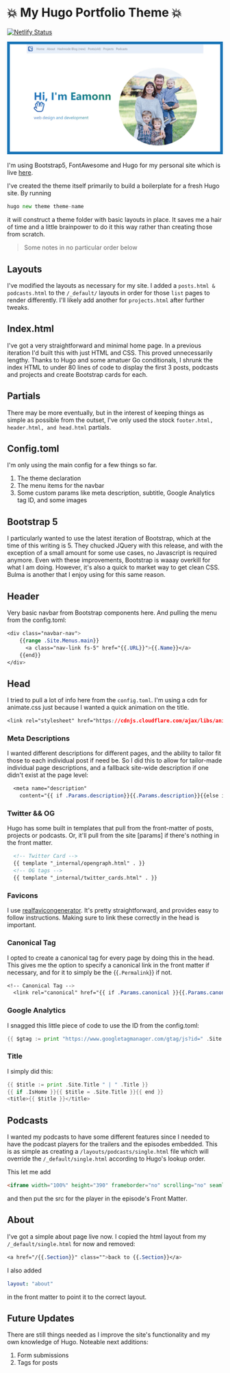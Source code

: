# :boom: My Hugo Portfolio Theme :boom:

[![Netlify Status](https://api.netlify.com/api/v1/badges/a9d21c5e-caac-41e3-93c9-1e98a200465c/deploy-status)](https://app.netlify.com/sites/eamonn/deploys)

![Eamonn](https://github.com/sieis/cottrell-theme/blob/main/static/images/twitter-img.jpg?raw=true)

I'm using Bootstrap5, FontAwesome and Hugo for my personal site which is live [here](https://eamonncottrell.com).

I've created the theme itself primarily to build a boilerplate for a fresh Hugo site. By running

``` go
hugo new theme theme-name
```

it will construct a theme folder with basic layouts in place. It saves me a hair of time and a little brainpower to do it this way rather than creating those from scratch.

> Some notes in no particular order below

## Layouts

I've modified the layouts as necessary for my site. I added a ```posts.html & podcasts.html``` to the ```/_default/``` layouts in order for those ```list``` pages to render differently. I'll likely add another for ```projects.html``` after further tweaks.

## Index.html

I've got a very straightforward and minimal home page. In a previous iteration I'd built this with just HTML and CSS. This proved unnecessarily lengthy. Thanks to Hugo and some amatuer Go conditionals, I shrunk the index HTML to under 80 lines of code to display the first 3 posts, podcasts and projects and create Bootstrap cards for each.


## Partials

There may be more eventually, but in the interest of keeping things as simple as possible from the outset, I've only used the stock ```footer.html, header.html, and head.html``` partials.

## Config.toml

I'm only using the main config for a few things so far.

1. The theme declaration
1. The menu items for the navbar
1. Some custom params like meta description, subtitle, Google Analytics tag ID, and some images

## Bootstrap 5

I particularly wanted to use the latest iteration of Bootstrap, which at the time of this writing is 5. They chucked JQuery with this release, and with the exception of a small amount for some use cases, no Javascript is required anymore. Even with these improvements, Bootstrap is waaay overkill for what I am doing. However, it's also a quick to market way to get clean CSS. Bulma is another that I enjoy using for this same reason.

## Header

Very basic navbar from Bootstrap components here. And pulling the menu from the config.toml:

``` css
<div class="navbar-nav">
    {{range .Site.Menus.main}}
      <a class="nav-link fs-5" href="{{.URL}}">{{.Name}}</a>
    {{end}}
</div>
```

## Head

I tried to pull a lot of info here from the ```config.toml```. I'm using a cdn for animate.css just because I wanted a quick animation on the title.

``` css
<link rel="stylesheet" href="https://cdnjs.cloudflare.com/ajax/libs/animate.css/4.1.1/animate.min.css"/>
```

### Meta Descriptions

I wanted different descriptions for different pages, and the ability to tailor fit those to each individual post if need be. So I did this to allow for tailor-made individual page descriptions, and a fallback site-wide description if one didn't exist at the page level:

``` css
  <meta name="description"
    content="{{ if .Params.description}}{{.Params.description}}{{else if .Params.subtitle}}{{.Params.subtitle}} by Eamonn Cottrell{{else}}{{.Site.Params.Description}}{{end}}" />
```

### Twitter && OG

Hugo has some built in templates that pull from the front-matter of posts, projects or podcasts. Or, it'll pull from the site [params] if there's nothing in the front matter.

```html
  <!-- Twitter Card -->
  {{ template "_internal/opengraph.html" . }}
  <!-- OG tags -->
  {{ template "_internal/twitter_cards.html" . }}
```

### Favicons

I use [realfavicongenerator](https://realfavicongenerator.net/). It's pretty straightforward, and provides easy to follow instructions. Making sure to link these correctly in the head is important.

### Canonical Tag

I opted to create a canonical tag for every page by doing this in the head. This gives me the option to specify a canonical link in the front matter if necessary, and for it to simply be the {{`.Permalink`}} if not.
``` css
<!-- Canonical Tag -->
  <link rel="canonical" href="{{ if .Params.canonical }}{{.Params.canonical}}{{else}}{{.Permalink}}{{end}}">
```

### Google Analytics

I snagged this little piece of code to use the ID from the config.toml:

``` go
{{ $gtag := print "https://www.googletagmanager.com/gtag/js?id=" .Site.Params.gtag }}
```

### Title

I simply did this:

``` go
{{ $title := print .Site.Title " | " .Title }}
{{ if .IsHome }}{{ $title = .Site.Title }}{{ end }}
<title>{{ $title }}</title>
  ```

## Podcasts

I wanted my podcasts to have some different features since I needed to have the podcast players for the trailers and the episodes embedded. This is as simple as creating a ```/layouts/podcasts/single.html``` file which will override the ```/_default/single.html``` according to Hugo's lookup order.

This let me add

``` html
<iframe width="100%" height="390" frameborder="no" scrolling="no" seamless src="{{.Params.player}}"></iframe>
```
and then put the src for the player in the episode's Front Matter.

## About

I've got a simple about page live now. I copied the html layout from my ```/_default/single.html``` for now and removed:

``` css
<a href="/{{.Section}}" class="">back to {{.Section}}</a>
```

I also added 
``` yaml
layout: "about"
```
in the front matter to point it to the correct layout.

## Future Updates

There are still things needed as I improve the site's functionality and my own knowledge of Hugo. Noteable next additions:

1. Form submissions
1. Tags for posts
